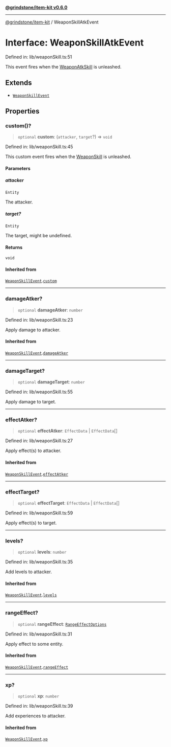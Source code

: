 [**@grindstone/item-kit v0.6.0**](../README.md)

***

[@grindstone/item-kit](../globals.md) / WeaponSkillAtkEvent

# Interface: WeaponSkillAtkEvent

Defined in: lib/weaponSkill.ts:51

This event fires when the [WeaponAtkSkill](../classes/WeaponAtkSkill.md) is unleashed.

## Extends

- [`WeaponSkillEvent`](WeaponSkillEvent.md)

## Properties

### custom()?

> `optional` **custom**: (`attacker`, `target`?) => `void`

Defined in: lib/weaponSkill.ts:45

This custom event fires when the [WeaponSkill](../classes/WeaponSkill.md) is unleashed.

#### Parameters

##### attacker

`Entity`

The attacker.

##### target?

`Entity`

The target, might be undefined.

#### Returns

`void`

#### Inherited from

[`WeaponSkillEvent`](WeaponSkillEvent.md).[`custom`](WeaponSkillEvent.md#custom)

***

### damageAtker?

> `optional` **damageAtker**: `number`

Defined in: lib/weaponSkill.ts:23

Apply damage to attacker.

#### Inherited from

[`WeaponSkillEvent`](WeaponSkillEvent.md).[`damageAtker`](WeaponSkillEvent.md#damageatker)

***

### damageTarget?

> `optional` **damageTarget**: `number`

Defined in: lib/weaponSkill.ts:55

Apply damage to target.

***

### effectAtker?

> `optional` **effectAtker**: `EffectData` \| `EffectData`[]

Defined in: lib/weaponSkill.ts:27

Apply effect(s) to attacker.

#### Inherited from

[`WeaponSkillEvent`](WeaponSkillEvent.md).[`effectAtker`](WeaponSkillEvent.md#effectatker)

***

### effectTarget?

> `optional` **effectTarget**: `EffectData` \| `EffectData`[]

Defined in: lib/weaponSkill.ts:59

Apply effect(s) to target.

***

### levels?

> `optional` **levels**: `number`

Defined in: lib/weaponSkill.ts:35

Add levels to attacker.

#### Inherited from

[`WeaponSkillEvent`](WeaponSkillEvent.md).[`levels`](WeaponSkillEvent.md#levels)

***

### rangeEffect?

> `optional` **rangeEffect**: [`RangeEffectOptions`](RangeEffectOptions.md)

Defined in: lib/weaponSkill.ts:31

Apply effect to some entity.

#### Inherited from

[`WeaponSkillEvent`](WeaponSkillEvent.md).[`rangeEffect`](WeaponSkillEvent.md#rangeeffect)

***

### xp?

> `optional` **xp**: `number`

Defined in: lib/weaponSkill.ts:39

Add experiences to attacker.

#### Inherited from

[`WeaponSkillEvent`](WeaponSkillEvent.md).[`xp`](WeaponSkillEvent.md#xp)
